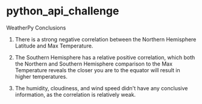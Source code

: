 # python_api_challenge

WeatherPy Conclusions
1. There is a strong negative correlation between the Northern Hemisphere Latitude and Max Temperature.

2. The Southern Hemisphere has a relative positive correlation, which both the Northern and Southern Hemisphere comparison to the Max Temperature reveals the closer you are to the equator will result in higher temperatures.

3. The humidity, cloudiness, and wind speed didn't have any conclusive information, as the correlation is relatively weak. 
